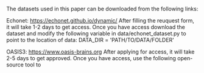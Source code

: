 The datasets used in this paper can be downloaded from the following links:

Echonet:
https://echonet.github.io/dynamic/
After filling the reuquest form, it will take 1-2 days to get access.
Once you have access download the dataset and modify the following variable in data/echonet_dataset.py to point to the location of data:
DATA_DIR = 'PATH/TO/DATA/FOLDER'

OASIS3:
https://www.oasis-brains.org
After applying for access, it will take 2-5 days to get approved.
Once you have access, use the following open-source tool to 

